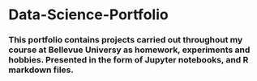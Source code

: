 # Data-Science-Portfolio
### This portfolio contains projects carried out throughout my course at Bellevue Universy as homework, experiments and hobbies. Presented in the form of Jupyter notebooks, and R markdown files.
